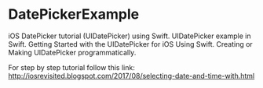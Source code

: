 # DatePickerExample
iOS DatePicker tutorial (UIDatePicker) using Swift. UIDatePicker example in Swift. Getting Started with the UIDatePicker for iOS Using Swift. Creating or Making UIDatePicker programmatically.

For step by step tutorial follow this link: http://iosrevisited.blogspot.com/2017/08/selecting-date-and-time-with.html
